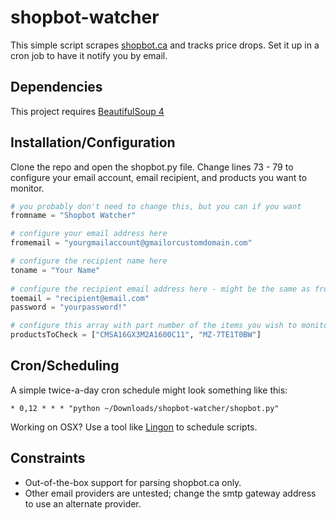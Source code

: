 shopbot-watcher
===============

This simple script scrapes [shopbot.ca](http://shopbot.ca) and tracks price drops. Set it up in a cron job to have it notify you by email.

Dependencies
---
This project requires [BeautifulSoup 4](http://www.crummy.com/software/BeautifulSoup/#Download)

Installation/Configuration
---
Clone the repo and open the shopbot.py file. Change lines 73 - 79 to configure your email account, email recipient, and products you want to monitor.

```python
# you probably don't need to change this, but you can if you want
fromname = "Shopbot Watcher"

# configure your email address here
fromemail = "yourgmailaccount@gmailorcustomdomain.com" 

# configure the recipient name here
toname = "Your Name" 
    
# configure the recipient email address here - might be the same as fromemail
toemail = "recipient@email.com" 
password = "yourpassword!"

# configure this array with part number of the items you wish to monitor
productsToCheck = ["CMSA16GX3M2A1600C11", "MZ-7TE1T0BW"]
```

Cron/Scheduling
---

A simple twice-a-day cron schedule might look something like this:

    * 0,12 * * * "python ~/Downloads/shopbot-watcher/shopbot.py"
    
Working on OSX? Use a tool like [Lingon](https://sourceforge.net/projects/lingon/) to schedule scripts.

Constraints
---

 - Out-of-the-box support for parsing shopbot.ca only.
 - Other email providers are untested; change the smtp gateway address to use an alternate provider.
